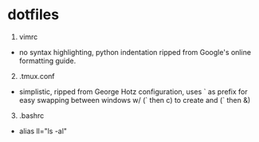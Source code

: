 # dotfiles
1. vimrc
  - no syntax highlighting, python indentation ripped from Google's online formatting guide.
2. .tmux.conf
  - simplistic, ripped from George Hotz configuration, uses \` as prefix for easy swapping between windows w/ (\` then c) to create and (` then &)
3. .bashrc
  - alias ll="ls -al" 
